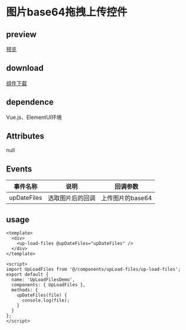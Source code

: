 # 图片base64拖拽上传控件
## preview
[预览](./index.html#/demo/up-load-files-demo)
## download
[组件下载](./components/upload-files.zip)
## dependence
Vue.js、ElementUI环境

## Attributes
null
## Events
| 事件名称 |	说明 |回调参数 |
| ---- | ---- |---- | 
| upDateFiles | 选取图片后的回调 | 上传图片的base64 | 
## usage
```
<template>
  <div>
    <up-load-files @upDateFiles="upDateFiles" />
  </div>
</template>

<script>
import UpLoadFiles from '@/components/upLoad-files/up-load-files';
export default {
  name: 'UpLoadFilesDemo',
  components: { UpLoadFiles },
  methods: {
    upDateFiles(file) {
      console.log(file);
    }
  }
};
</script>

```
